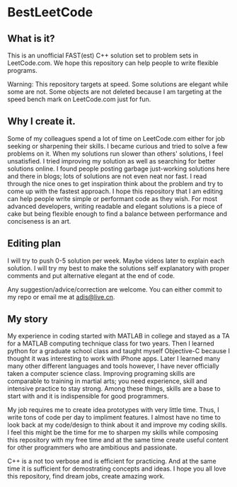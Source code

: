 # BestLeetCode

## What is it?
This is an unofficial FAST(est) C++ solution set to problem sets in LeetCode.com. We hope this repository can help people to write flexible programs.

Warning: This repository targets at speed. Some solutions are elegant while some are not. Some objects are not deleted because I am targeting at the speed bench mark on LeetCode.com just for fun.

## Why I create it.
Some of my colleagues spend a lot of time on LeetCode.com either for job seeking or sharpening their skills. I became curious and tried to solve a few problems on it. When my solutions run slower than others' solutions, I feel unsatisfied. I tried improving my solution as well as searching for better solutions online. I found people posting garbage just-working solutions here and there in blogs; lots of solutions are not even neat nor fast. I read through the nice ones to get inspiration think about the problem and try to come up with the fastest approach. I hope this repository that I am editing can help people write simple or performant code as they wish. For most advanced developers, writing readable and elegant solutions is a piece of cake but being flexible enough to find a balance between performance and conciseness is an art.

## Editing plan
I will try to push 0-5 solution per week. Maybe videos later to explain each solution.
I will try my best to make the solutions self explanatory with proper comments and put alternative elegant at the end of code.

Any suggestion/advice/correction are welcome. You can either commit to my repo or email me at <adis@live.cn>. 

## My story
My experience in coding started with MATLAB in college and stayed as a TA for a MATLAB computing technique class for two years. Then I learned python for a graduate school class and taught myself Objective-C because I thought it was interesting to work with iPhone apps. Later I learned many many other different languages and tools however, I have never officially taken a computer science class. Improving programing skills are comparable to training in martial arts; you need experience, skill and intensive practice to stay strong. Among these things, skills are a base to start with and it is indispensible for good programmers. 

My job requires me to create idea prototypes with very little time. Thus, I write tons of code per day to impliment features. I almost have no time to look back at my code/design to think about it and improve my coding skills. I feel this might be the time for me to sharpen my skills while composing this repository with my free time and at the same time create useful content for other programmers who are ambitious and passionate. 

C++ is a not too verbose and is efficient for practicing. And at the same time it is sufficient for demostrating concepts and ideas. I hope you all love this repository, find dream jobs, create amazing work.


